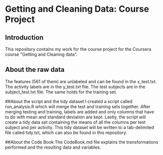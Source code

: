 Getting and Cleaning Data: Course Project
==================================
## Introduction
This repository contains my work for the course project for the Coursera course "Getting and Cleaning data”.

## About the raw data
The features (561 of them) are unlabeled and can be found in the x_test.txt. The activity labels are in the y_test.txt file. The test subjects are in the subject_test.txt file. The same holds for the training set.

##About the script and the tidy dataset
I created a script called run_analysis.R which will merge the test and training sets together. 
After merging testing and training, labels are added and only columns that have to do with mean and standard deviation are kept.
Lastly, the script will create a tidy data set containing the means of all the columns per test subject and per activity. This tidy dataset will be written to a tab-delimited file called tidy.txt, which can also be found in this repository.

##About the Code Book
The CodeBook.md file explains the transformations performed and the resulting data and variables.
